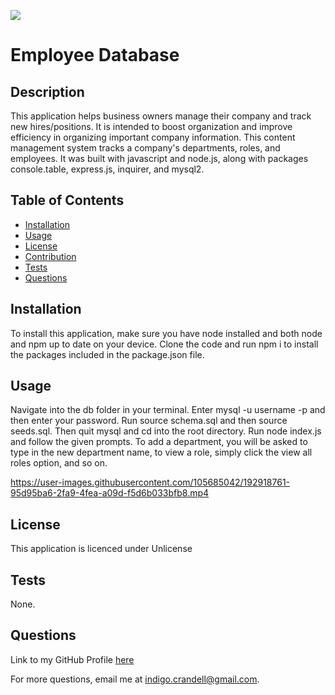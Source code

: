 
  [![](https://img.shields.io/badge/license-Unlicense-green.svg)](https://unlicense.org/)

  # Employee Database

  ## Description

  This application helps business owners manage their company and track new hires/positions. It is intended to boost organization and improve efficiency in organizing important company information. This content management system tracks a company's departments, roles, and employees. It was built with javascript and node.js, along with packages console.table, express.js, inquirer, and mysql2. 

  ## Table of Contents

  - [Installation](#installation)
  - [Usage](#usage)
  - [License](#license)
  - [Contribution](#contribution)
  - [Tests](#tests)
  - [Questions](#questions)

  <a name="installation"></a>
  ## Installation 

  To install this application, make sure you have node installed and both node and npm up to date on your device. Clone the code and run npm i to install the packages included in the package.json file. 

  <a name="usage"></a>
  ## Usage

  Navigate into the db folder in your terminal. Enter mysql -u username -p and then enter your password. Run source schema.sql and then source seeds.sql. Then quit mysql and cd into the root directory. Run node index.js and follow the given prompts. To add a department, you will be asked to type in the new department name, to view a role, simply click the view all roles option, and so on. 

  

https://user-images.githubusercontent.com/105685042/192918761-95d95ba6-2fa9-4fea-a09d-f5d6b033bfb8.mp4



  <a name="license"></a>
  ## License

  This application is licenced under Unlicense

  <a name="tests"></a>
  ## Tests

  None.

  <a name="questions"></a>
  ## Questions

  Link to my GitHub Profile [here](https://github.com/IndigoFobes)

  For more questions, email me at indigo.crandell@gmail.com.

